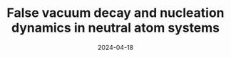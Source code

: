 ---
title: False vacuum decay and nucleation dynamics in neutral atom systems
date: 2024-04-18
authors: S. Darbha, M. Kornjaca, F. Liu, J. Balewski, M. Hirsbrunner, <b>PLSL</b>, S. Wang, R. Beeumen, D. Camps, K. Klymko
arxiv_link: https://arxiv.org/abs/2404.12360
pub_link: 
magazine: 
tags: 
    - quantum computing
---